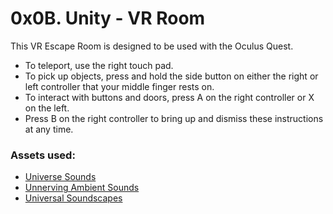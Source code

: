 # 0x0B. Unity - VR Room

This VR Escape Room is designed to be used with the Oculus Quest.

- To teleport, use the right touch pad.
- To pick up objects, press and hold the side button on either the right or left controller that your middle finger rests on.
- To interact with buttons and doors, press A on the right controller or X on the left.
- Press B on the right controller to bring up and dismiss these instructions at any time.

### Assets used:

- [Universe Sounds](https://assetstore.unity.com/packages/audio/ambient/sci-fi/universe-sounds-free-pack-118865)
- [Unnerving Ambient Sounds](https://assetstore.unity.com/packages/audio/ambient/unnerving-ambient-sounds-horror-game-sound-effect-pack-30-sounds-170590)
- [Universal Soundscapes](https://assetstore.unity.com/packages/audio/ambient/free-universal-soundscapes-169448)
